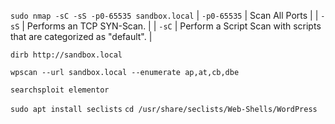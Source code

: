 `sudo nmap -sC -sS -p0-65535 sandbox.local`
| `-p0-65535` | Scan All Ports |
| `-sS` | Performs an TCP SYN-Scan. |
| `-sC` | Perform a Script Scan with scripts that are categorized as "default". |

`dirb http://sandbox.local`

`wpscan --url sandbox.local --enumerate ap,at,cb,dbe`

`searchsploit elementor`

`sudo apt install seclists`
`cd /usr/share/seclists/Web-Shells/WordPress`